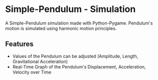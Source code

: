 # Simple-Pendulum - Simulation
A Simple-Pendulum simulation made with Python-Pygame. Pendulum's motion is simulated using harmonic motion principles. 
## Features
- Values of the Pendulum can be adjusted (Amplitude, Length, Gravitational Acceleration)
- Real-Time Graph of the Pendulum's Displacement, Acceleration, Velocity over Time